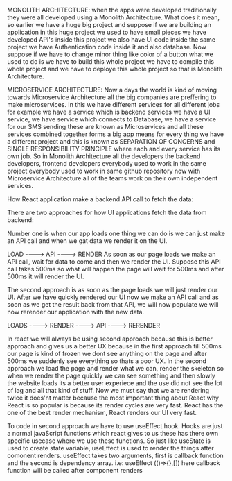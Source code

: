 MONOLITH ARCHITECTURE:
when the apps were developed traditionally they were all developed using a Monolith Architecture. What does it mean, so earlier we have a huge big project and suppose if we are building an application in this huge project we used to have small pieces we have developed API's inside this project we also have UI code inside the same project we have Authentication code inside it and also database. Now suppose if we have to change minor thing like color of a button what we used to do is we have to build this whole project we have to compile this whole project and we have to deploye this whole project so that is Monolith Architecture.

MICROSERVICE ARCHITECTURE:
Now a days the world is kind of moving towards Microservice Architecture all the big companies are preffering to make microservices. In this we have different services for all different jobs for example we have a service which is backend services we have a UI service, we have service which connects to Database, we have a service for our SMS sending these are known as Microservices and all these services combined together forms a big app means for every thing we have a different project and this is known as SEPARATION OF CONCERNS and SINGLE RESPONSIBILITY PRINCIPLE where each and every service has its own job.
So in Monolith Architecture all the developers the backend developers, frontend developers everybody used to work in the same project everybody used to work in same github repository now with Microservice Architecture all of the teams work on their own independent services.



How React application make a backend API call to fetch the data:

There are two approaches for how UI applications fetch the data from backend:

Number one is when our app loads one thing we can do is we can just make an API call and when we gat data we render it on the UI.

   LOAD ----> API ----> RENDER
As soon as our page loads we make an API call, wait for data to come and then we render the UI. Suppose this API call takes 500ms so what will happen the page will wait for 500ms and after 500ms it will render the UI.

The second approach is as soon as the page loads we will just render our UI. After we have quickly rendered our UI now we make an API call and as soon as we get the result back from that API, we will now populate we will now rerender our application with the new data.

  LOADS ----> RENDER ----> API ----> RERENDER

In react we will always be using second approach because this is better approach and gives us a better UX because in the first approach till 500ms our page is kind of frozen we dont see anything on the page and after 500ms we suddenly see everything so thats a poor UX. In the second 
approach we load the page and render what we can, render the skeleton so when we render the page quickly we can see something and then slowly the website loads its a better user experiece and the use did not see the lot of lag and all that kind of stuff. Now we must say that we are rendering twice it does'nt matter because the most important thing about React why React is so popular is because its render cycles are very fast. React has the one of the best render mechanism, React renders our UI very fast.

To code in second approach we have to use useEffect hook. Hooks are just a normal javaScript functions which react gives to us these has there own specific usecase where we use these functions. So just like useState is used to create state variable, useEffect is used to render the things after comonent renders.
useEffect takes two arguments, first is callback function and the second is dependency array.
i.e:
              useEffect (()=>{},[])
here callback function will be called after component renders